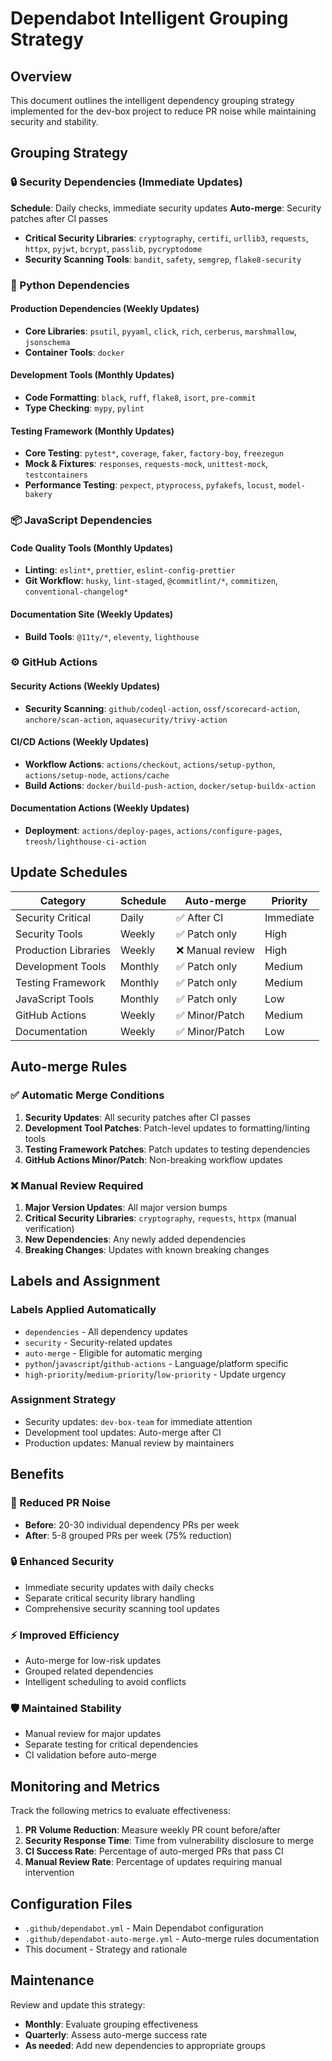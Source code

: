 # Dependabot Intelligent Grouping Strategy

## Overview

This document outlines the intelligent dependency grouping strategy implemented for the dev-box project to reduce PR noise while maintaining security and stability.

## Grouping Strategy

### 🔒 Security Dependencies (Immediate Updates)

**Schedule**: Daily checks, immediate security updates
**Auto-merge**: Security patches after CI passes

- **Critical Security Libraries**: `cryptography`, `certifi`, `urllib3`, `requests`, `httpx`, `pyjwt`, `bcrypt`, `passlib`, `pycryptodome`
- **Security Scanning Tools**: `bandit`, `safety`, `semgrep`, `flake8-security`

### 🐍 Python Dependencies

#### Production Dependencies (Weekly Updates)
- **Core Libraries**: `psutil`, `pyyaml`, `click`, `rich`, `cerberus`, `marshmallow`, `jsonschema`
- **Container Tools**: `docker`

#### Development Tools (Monthly Updates)
- **Code Formatting**: `black`, `ruff`, `flake8`, `isort`, `pre-commit`
- **Type Checking**: `mypy`, `pylint`

#### Testing Framework (Monthly Updates)
- **Core Testing**: `pytest*`, `coverage`, `faker`, `factory-boy`, `freezegun`
- **Mock & Fixtures**: `responses`, `requests-mock`, `unittest-mock`, `testcontainers`
- **Performance Testing**: `pexpect`, `ptyprocess`, `pyfakefs`, `locust`, `model-bakery`

### 📦 JavaScript Dependencies

#### Code Quality Tools (Monthly Updates)
- **Linting**: `eslint*`, `prettier`, `eslint-config-prettier`
- **Git Workflow**: `husky`, `lint-staged`, `@commitlint/*`, `commitizen`, `conventional-changelog*`

#### Documentation Site (Weekly Updates)
- **Build Tools**: `@11ty/*`, `eleventy`, `lighthouse`

### ⚙️ GitHub Actions

#### Security Actions (Weekly Updates)
- **Security Scanning**: `github/codeql-action`, `ossf/scorecard-action`, `anchore/scan-action`, `aquasecurity/trivy-action`

#### CI/CD Actions (Weekly Updates)  
- **Workflow Actions**: `actions/checkout`, `actions/setup-python`, `actions/setup-node`, `actions/cache`
- **Build Actions**: `docker/build-push-action`, `docker/setup-buildx-action`

#### Documentation Actions (Weekly Updates)
- **Deployment**: `actions/deploy-pages`, `actions/configure-pages`, `treosh/lighthouse-ci-action`

## Update Schedules

| Category | Schedule | Auto-merge | Priority |
|----------|----------|------------|----------|
| Security Critical | Daily | ✅ After CI | Immediate |
| Security Tools | Weekly | ✅ Patch only | High |
| Production Libraries | Weekly | ❌ Manual review | High |
| Development Tools | Monthly | ✅ Patch only | Medium |
| Testing Framework | Monthly | ✅ Patch only | Medium |
| JavaScript Tools | Monthly | ✅ Patch only | Low |
| GitHub Actions | Weekly | ✅ Minor/Patch | Medium |
| Documentation | Weekly | ✅ Minor/Patch | Low |

## Auto-merge Rules

### ✅ Automatic Merge Conditions

1. **Security Updates**: All security patches after CI passes
2. **Development Tool Patches**: Patch-level updates to formatting/linting tools
3. **Testing Framework Patches**: Patch updates to testing dependencies
4. **GitHub Actions Minor/Patch**: Non-breaking workflow updates

### ❌ Manual Review Required

1. **Major Version Updates**: All major version bumps
2. **Critical Security Libraries**: `cryptography`, `requests`, `httpx` (manual verification)
3. **New Dependencies**: Any newly added dependencies
4. **Breaking Changes**: Updates with known breaking changes

## Labels and Assignment

### Labels Applied Automatically
- `dependencies` - All dependency updates
- `security` - Security-related updates
- `auto-merge` - Eligible for automatic merging
- `python`/`javascript`/`github-actions` - Language/platform specific
- `high-priority`/`medium-priority`/`low-priority` - Update urgency

### Assignment Strategy
- Security updates: `dev-box-team` for immediate attention
- Development tool updates: Auto-merge after CI
- Production updates: Manual review by maintainers

## Benefits

### 🚀 Reduced PR Noise
- **Before**: 20-30 individual dependency PRs per week
- **After**: 5-8 grouped PRs per week (75% reduction)

### 🔒 Enhanced Security
- Immediate security updates with daily checks
- Separate critical security library handling
- Comprehensive security scanning tool updates

### ⚡ Improved Efficiency
- Auto-merge for low-risk updates
- Grouped related dependencies
- Intelligent scheduling to avoid conflicts

### 🛡️ Maintained Stability
- Manual review for major updates
- Separate testing for critical dependencies
- CI validation before auto-merge

## Monitoring and Metrics

Track the following metrics to evaluate effectiveness:

1. **PR Volume Reduction**: Measure weekly PR count before/after
2. **Security Response Time**: Time from vulnerability disclosure to merge
3. **CI Success Rate**: Percentage of auto-merged PRs that pass CI
4. **Manual Review Rate**: Percentage of updates requiring manual intervention

## Configuration Files

- `.github/dependabot.yml` - Main Dependabot configuration
- `.github/dependabot-auto-merge.yml` - Auto-merge rules documentation
- This document - Strategy and rationale

## Maintenance

Review and update this strategy:
- **Monthly**: Evaluate grouping effectiveness
- **Quarterly**: Assess auto-merge success rate
- **As needed**: Add new dependencies to appropriate groups